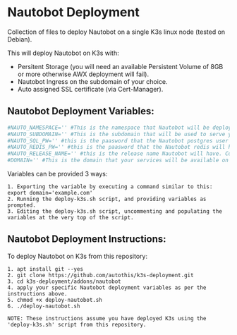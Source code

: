 Nautobot Deployment
===========================

Collection of files to deploy Nautobot on a single K3s linux node (tested on Debian).

This will deploy Nautobot on K3s with:
  - Persitent Storage (you will need an available Persistent Volume of 8GB or more otherwise AWX deployment will fail).
  - Nautobot Ingress on the subdomain of your choice.
  - Auto assigned SSL certificate (via Cert-Manager).

Nautobot Deployment Variables:
------------------------

```yml
#NAUTO_NAMESPACE='' #This is the namespace that Nautobot will be deployed to.
#NAUTO_SUBDOMAIN='' #This is the subdomain that will be used to serve your Nautobot dashboard.
#NAUTO_SQL_PW='' #this is the paasword that the Nautobot postgres user will have.
#NAUTO_REDIS_PW='' #this is the paasword that the Nautobot redis will have.
#NAUTO_RELEASE_NAME='' #this is the release name Nautobot will have. Commonly just 'nautobot'.
#DOMAIN='' #This is the domain that your services will be available on e.g. 'yourdomain.com'.
```

  Variables can be provided 3 ways:

    1. Exporting the variable by executing a command similar to this: export domain='example.com'
    2. Running the deploy-k3s.sh script, and providing variables as prompted.
    3. Editing the deploy-k3s.sh script, uncommenting and populating the variables at the very top of the script.

Nautobot Deployment Instructions:
----------------------------

  To deploy Nautobot on K3s from this repository:

    1. apt install git --yes
    2. git clone https://github.com/autothis/k3s-deployment.git
    3. cd k3s-deployment/addons/nautobot
    4. apply your specific Nautobot deployment variables as per the instructions above.
    5. chmod +x deploy-nautobot.sh
    6. ./deploy-nautobot.sh
    
    NOTE: These instructions assume you have deployed K3s using the 'deploy-k3s.sh' script from this repository.

